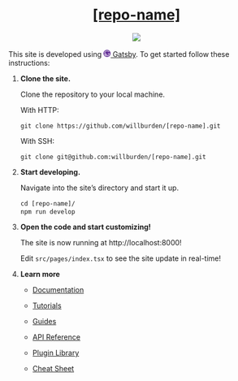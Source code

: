 <h1 align="center">
  <a href="https://[repo-name]">[repo-name]</a>
</h1>

<p align="center">
<a href="https://github.com/willburden/[repo-name]/actions/workflows/gatsby-publish.yml"><img src="https://img.shields.io/github/workflow/status/willburden/[repo-name]/gatsby-publish/main?logo=gatsby"/></a>
</p>

This site is developed using [<img src="gatsby.png" style="width: 1em; height: 1em"/> Gatsby](https://www.gatsbyjs.com/). To get started follow these instructions:

1.  **Clone the site.**

    Clone the repository to your local machine.

    With HTTP:

    ```shell
    git clone https://github.com/willburden/[repo-name].git
    ```

    With SSH:

    ```shell
    git clone git@github.com:willburden/[repo-name].git
    ```


2.  **Start developing.**

    Navigate into the site’s directory and start it up.

    ```shell
    cd [repo-name]/
    npm run develop
    ```

3.  **Open the code and start customizing!**

    The site is now running at http://localhost:8000!

    Edit `src/pages/index.tsx` to see the site update in real-time!

4.  **Learn more**

    - [Documentation](https://www.gatsbyjs.com/docs/?utm_source=starter&utm_medium=readme&utm_campaign=minimal-starter-ts)

    - [Tutorials](https://www.gatsbyjs.com/tutorial/?utm_source=starter&utm_medium=readme&utm_campaign=minimal-starter-ts)

    - [Guides](https://www.gatsbyjs.com/tutorial/?utm_source=starter&utm_medium=readme&utm_campaign=minimal-starter-ts)

    - [API Reference](https://www.gatsbyjs.com/docs/api-reference/?utm_source=starter&utm_medium=readme&utm_campaign=minimal-starter-ts)

    - [Plugin Library](https://www.gatsbyjs.com/plugins?utm_source=starter&utm_medium=readme&utm_campaign=minimal-starter-ts)

    - [Cheat Sheet](https://www.gatsbyjs.com/docs/cheat-sheet/?utm_source=starter&utm_medium=readme&utm_campaign=minimal-starter-ts)

